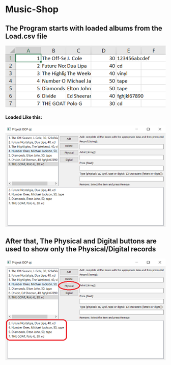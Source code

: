 # Music-Shop

## The Program starts with loaded albums from the Load.csv file
![Load](Images/Image1.png)
#### Loaded Like this:
![Project](Images/Program.png)

## After that, The Physical and Digital buttons are used to show only the Physical/Digital records
![Project](Images/Program1.png)

